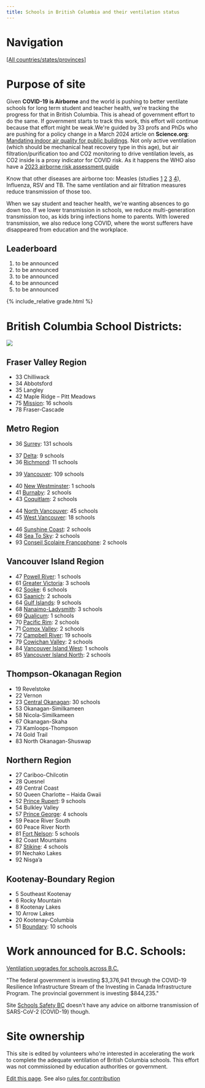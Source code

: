 ```yaml
---
title: Schools in British Columbia and their ventilation status
---
```


# Navigation

[[All countries/states/provinces]](..)

# Purpose of site

Given **COVID-19 is Airborne** and the world is pushing to better ventilate schools for long term student and teacher health, we're tracking the progress for that in British Columbia. This is ahead of government effort to do the same. If government starts to track this work, this effort will continue because that effort might be weak.We're guided by 33 profs and PhDs who are pushing for a policy change in a March 2024 article on **Science.org**: [Mandating indoor air quality for public buildings](https://drive.google.com/file/d/16l_IH47cQtC7fFuafvHca7ORNVGITxx8/view). Not only active ventilation (which should be mechanical heat recovery type in this age), but air filtration/purification too and CO2 monitoring to drive ventilation levels, as CO2 inside is a proxy indicator for COVID risk. As it happens the WHO also have a [2023 airborne risk assessment guide](https://iris.who.int/handle/10665/376346)

Know that other diseases are airborne too: Measles (studies [1](https://www.ncbi.nlm.nih.gov/pmc/articles/PMC2810934/pdf/10982072.pdf) [2](https://www.ncbi.nlm.nih.gov/pmc/articles/PMC3880795/pdf/nihms532643.pdf) [3](https://pubmed.ncbi.nlm.nih.gov/31257413/) [4](https://www.sciencedirect.com/science/article/pii/S0196655316305363)), Influenza, RSV and TB. The same ventilation and air filtration measures reduce transmission of those too.

 When we say student and teacher health, we're wanting absences to go down too. If we lower transmission in schools, we reduce multi-generation transmission too, as kids bring infections home to parents. With lowered transmission, we also reduce long COVID, where the worst sufferers have disappeared from education and the workplace.


## Leaderboard

1. to be announced
2. to be announced
3. to be announced
4. to be announced
5. to be announced

{% include_relative grade.html %}

# British Columbia School Districts:

![](https://www.researchgate.net/profile/Jennifer-Gruno/publication/358021582/figure/fig1/AS:1129980738187266@1646419810397/British-Columbia-School-District-Regions-Province-of-British-Columbia-2021a.png)

## Fraser Valley Region

* 33 Chilliwack
* 34 Abbotsford
* 35 Langley
* 42 Maple Ridge – Pitt Meadows
* 75 [Mission](Mission/): 16 schools
* 78 Fraser-Cascade

## Metro Region

* 36 [Surrey](Surrey/): 131 schools
- 37 [Delta](Delta/): 9 schools
- 36 [Richmond](Richmond/): 11 schools
* 39 [Vancouver](Vancouver/): 109 schools
- 40 [New Westminster](New_Westminster/): 1 schools
- 41 [Burnaby](Burnaby/): 2 schools
- 43 [Coquitlam](Coquitlam/): 2 schools
* 44 [North Vancouver](North_Vancouver/): 45 schools
* 45 [West Vancouver](West_Vancouver/): 18 schools
- 46 [Sunshine Coast](Sunshine_Coast/): 2 schools
- 48 [Sea To Sky](Sea_To_Sky/): 2 schools
- 93 [Conseil Scolaire Francophone](Conseil_Scolaire_Francophone/): 2 schools

## Vancouver Island Region

* 47 [Powell River](Powell_River/): 1 schools
* 61 [Greater Victoria](Greater_Victoria/): 3 schools
* 62 [Sooke](Sooke/): 6 schools
* 63 [Saanich](Saanich/): 2 schools
* 64 [Gulf Islands](Gulf_Islands/): 9 schools
* 68 [Nanaimo-Ladysmith](Nanaimo-Ladysmith/): 3 schools
* 69 [Qualicum](Qualicum/): 1 schools
* 70 [Pacific Rim](Pacific_Rim/): 2 schools
* 71 [Comox Valley](Comox_Valley/): 2 schools
* 72 [Campbell River](Campbell_River/): 19 schools
* 79 [Cowichan Valley](Cowichan_Valley/): 2 schools
* 84 [Vancouver Island West](Vancouver_Island_West/): 1 schools
* 85 [Vancouver Island North](Vancouver_Island_North/): 2 schools

## Thompson-Okanagan Region

* 19 Revelstoke
* 22 Vernon
* 23 [Central Okanagan](Central_Okanagan/): 30 schools
* 53 Okanagan-Similkameen
* 58 Nicola-Similkameen
* 67 Okanagan-Skaha
* 73 Kamloops-Thompson
* 74 Gold Trail
* 83 North Okanagan-Shuswap

## Northern Region

* 27 Cariboo-Chilcotin
* 28 Quesnel
* 49 Central Coast
* 50 Queen Charlotte – Haida Gwaii
* 52 [Prince Rupert](Prince_Rupert/): 9 schools
* 54 Bulkley Valley
* 57 [Prince George](Prince_George/): 4 schools
* 59 Peace River South
* 60 Peace River North
* 81 [Fort Nelson](Fort_Nelson/): 5 schools
* 82 Coast Mountains
* 87 [Stikine](Stikine/): 4 schools
* 91 Nechako Lakes
* 92 Nisga’a

## Kootenay-Boundary Region

* 5 Southeast Kootenay
* 6 Rocky Mountain
* 8 Kootenay Lakes
* 10 Arrow Lakes
* 20 Kootenay-Columbia
* 51 [Boundary](Boundary/): 10 schools

# Work announced for B.C. Schools:

[Ventilation upgrades for schools across B.C.](https://www.canada.ca/en/office-infrastructure/news/2024/03/ventilation-upgrades-for-schools-across-bc.html)

"The federal government is investing $3,376,941 through the COVID-19 Resilience Infrastructure Stream of the Investing in Canada Infrastructure Program. The provincial government is investing $844,235."

Site [Schools Safety BC](https://www.schoolsafetybc.ca/) doesn't have any advice on aitborne transmission of SARS-CoV-2 (COVID-19) though.

# Site ownership

This site is edited by volunteers who're interested in accelerating the work to complete the adequate ventilation of British Columbia schools. This effort was not commissioned by education authorities or government.

[Edit this page](https://github.com/ventilate-schools/BC/edit/main/index.md). See also [rules for contribution](./contribution_rules/)